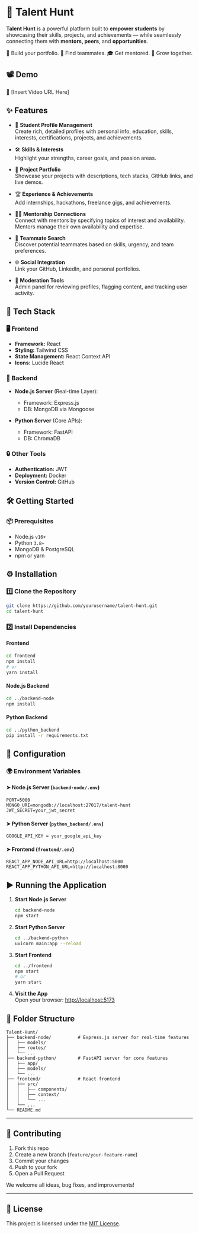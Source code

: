 # 🎯 Talent Hunt

**Talent Hunt** is a powerful platform built to **empower students** by showcasing their skills, projects, and achievements — while seamlessly connecting them with **mentors, peers**, and **opportunities**.

🚀 Build your portfolio. 🤝 Find teammates. 🎓 Get mentored. 🌱 Grow together.


## 📽️ Demo

🎥 [Insert Video URL Here]


## ✨ Features

- 👤 **Student Profile Management**  
  Create rich, detailed profiles with personal info, education, skills, interests, certifications, projects, and achievements.

- 🛠️ **Skills & Interests**  
  Highlight your strengths, career goals, and passion areas.

- 📁 **Project Portfolio**  
  Showcase your projects with descriptions, tech stacks, GitHub links, and live demos.

- 🏆 **Experience & Achievements**  
  Add internships, hackathons, freelance gigs, and achievements.

- 🧑‍🏫 **Mentorship Connections**  
  Connect with mentors by specifying topics of interest and availability. Mentors manage their own availability and expertise.

- 👥 **Teammate Search**  
  Discover potential teammates based on skills, urgency, and team preferences.

- 🌐 **Social Integration**  
  Link your GitHub, LinkedIn, and personal portfolios.

- 🔧 **Moderation Tools**  
  Admin panel for reviewing profiles, flagging content, and tracking user activity.


## 🧰 Tech Stack

### 🖥️ Frontend
- **Framework:** React  
- **Styling:** Tailwind CSS  
- **State Management:** React Context API  
- **Icons:** Lucide React  

### 🧠 Backend
- **Node.js Server** (Real-time Layer):  
  - Framework: Express.js  
  - DB: MongoDB via Mongoose  

- **Python Server** (Core APIs):  
  - Framework: FastAPI  
  - DB: ChromaDB

### 🔒 Other Tools
- **Authentication:** JWT  
- **Deployment:** Docker  
- **Version Control:** GitHub  


## 🛠️ Getting Started

### 📦 Prerequisites

- Node.js `v16+`  
- Python `3.8+`  
- MongoDB & PostgreSQL  
- npm or yarn


## ⚙️ Installation

### 1️⃣ Clone the Repository
```sh
git clone https://github.com/yourusername/talent-hunt.git
cd talent-hunt
```

### 2️⃣ Install Dependencies

#### Frontend
```sh
cd frontend
npm install
# or
yarn install
```

#### Node.js Backend
```sh
cd ../backend-node
npm install
```

#### Python Backend
```sh
cd ../python_backend
pip install -r requirements.txt
```


## 🔐 Configuration

### 🌍 Environment Variables

#### ➤ Node.js Server (`backend-node/.env`)
```env
PORT=5000
MONGO_URI=mongodb://localhost:27017/talent-hunt
JWT_SECRET=your_jwt_secret
```

#### ➤ Python Server (`python_backend/.env`)
```env
GOOGLE_API_KEY = your_google_api_key
```

#### ➤ Frontend (`frontend/.env`)
```env
REACT_APP_NODE_API_URL=http://localhost:5000
REACT_APP_PYTHON_API_URL=http://localhost:8000
```


## ▶️ Running the Application

1. **Start Node.js Server**
   ```sh
   cd backend-node
   npm start
   ```

2. **Start Python Server**
   ```sh
   cd ../backend-python
   uvicorn main:app --reload
   ```

3. **Start Frontend**
   ```sh
   cd ../frontend
   npm start
   # or
   yarn start
   ```

4. **Visit the App**  
   Open your browser: [http://localhost:5173](http://localhost:5173)


## 📁 Folder Structure

```
Talent-Hunt/
├── backend-node/          # Express.js server for real-time features
│   ├── models/
│   ├── routes/
│   └── ...
├── backend-python/        # FastAPI server for core features
│   ├── app/
│   ├── models/
│   └── ...
├── frontend/              # React frontend
│   ├── src/
│   │   ├── components/
│   │   ├── context/
│   │   └── ...
│   └── ...
└── README.md
```

---

## 🤝 Contributing

1. Fork this repo  
2. Create a new branch (`feature/your-feature-name`)  
3. Commit your changes  
4. Push to your fork  
5. Open a Pull Request

We welcome all ideas, bug fixes, and improvements!

---

## 📄 License

This project is licensed under the [MIT License](LICENSE).
